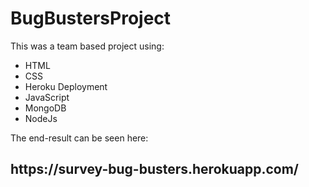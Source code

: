 # BugBustersProject

This was a team based project using:

<ul> 
<li> HTML</li>
<li> CSS</li>
<li> Heroku Deployment</li>
<li> JavaScript</li>
<li> MongoDB</li>
<li> NodeJs</li>
</ul>

The end-result can be seen here:

<h2> https://survey-bug-busters.herokuapp.com/ </h2>

